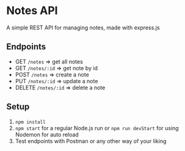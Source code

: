 # Notes API

A simple REST API for managing notes, made with express.js

## Endpoints

- GET `/notes` => get all notes
- GET `/notes/:id` => get note by id
- POST `/notes` => create a note
- PUT `/notes/:id` => update a note
- DELETE `/notes/:id` => delete a note

## Setup

1. `npm install`
2. `npm start` for a regular Node.js run or `npm run devStart` for using Nodemon for auto reload
3. Test endpoints with Postman or any other way of your liking
